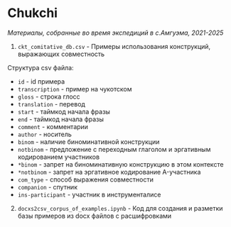 # Сhukchi

*Материалы, собранные во время экспедиций в с.Амгуэма, 2021-2025*

1. `ckt_comitative_db.csv` - Примеры использования конструкций, выражающих совместность

Структура csv файла:
- `id` - id примера
- `transcription` - пример на чукотском
- `gloss` - строка глосс
- `translation` - перевод
- `start` - таймкод начала фразы
- `end` - таймкод начала фразы
- `comment` - комментарии
- `author` - носитель
- `binom` - наличие биноминативной конструкции
- `notbinom` - предложение с переходным глаголом и эргативным кодированием участников
- `*binom` - запрет на биноминативную конструкцию в этом контексте
- `*notbinom` - запрет на эргативное кодирование A-участника
- `com_type` - способ выражения совместности
- `companion` - спутник
- `ins-participant` - участник в инструменталисе

2. `docxs2csv_corpus_of_examples.ipynb` - Код для создания и разметки базы примеров из docx файлов с расшифровками
